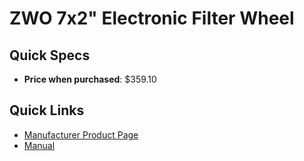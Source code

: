 # ZWO 7x2" Electronic Filter Wheel

## Quick Specs

- **Price when purchased**: $359.10

## Quick Links

- [Manufacturer Product Page](https://www.zwoastro.com/product/efw/)
- <a href="../manuals/EFW_Quick_Guide_EN_V2.1.pdf" target="_blank">Manual</a>
